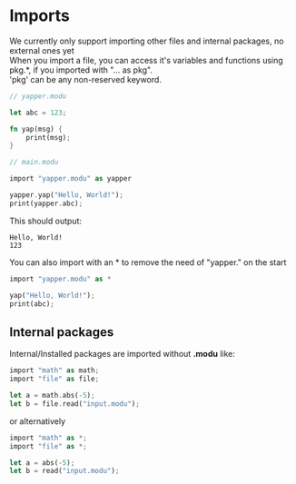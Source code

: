 # Imports

We currently only support importing other files and internal packages, no external ones yet \
When you import a file, you can access it's variables and functions using pkg.*, if you imported with "... as pkg". \
'pkg' can be any non-reserved keyword.

```rust
// yapper.modu

let abc = 123;

fn yap(msg) {
    print(msg);
}

```

<span class="my-5" ></span>

```rust
// main.modu

import "yapper.modu" as yapper

yapper.yap("Hello, World!");
print(yapper.abc);
```

This should output:
```
Hello, World!
123
```

You can also import with an * to remove the need of "yapper." on the start
```rust
import "yapper.modu" as *

yap("Hello, World!");
print(abc);
```

## Internal packages

Internal/Installed packages are imported without **.modu** like:
```rust
import "math" as math;
import "file" as file;

let a = math.abs(-5);
let b = file.read("input.modu");
```
or alternatively
```rust
import "math" as *;
import "file" as *;

let a = abs(-5);
let b = read("input.modu");
```